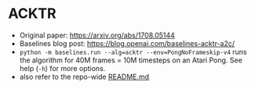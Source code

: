 # ACKTR

- Original paper: https://arxiv.org/abs/1708.05144
- Baselines blog post: https://blog.openai.com/baselines-acktr-a2c/
- `python -m baselines.run --alg=acktr --env=PongNoFrameskip-v4` runs the algorithm for 40M frames = 10M timesteps on an Atari Pong. See help (`-h`) for more options.
- also refer to the repo-wide [README.md](../../README.md#training-models)


